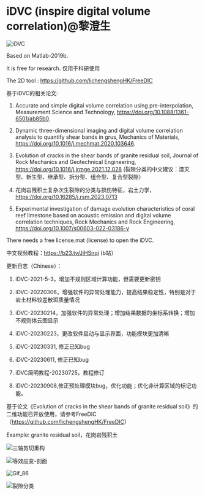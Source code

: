 # iDVC (inspire digital volume correlation)@黎澄生

![iDVC](https://github.com/lichengshengHK/iDVC/assets/47877456/3c0b58b6-100f-4a8b-82e2-875b209a0bd6)

Based on Matlab-2019b.

It is free for research. 仅用于科研使用

The 2D tool : https://github.com/lichengshengHK/FreeDIC

基于iDVC的相关论文:

1. Accurate and simple digital volume correlation using pre-interpolation, Measurement Science and Technology, https://doi.org/10.1088/1361-6501/ab85b0.
   
2. Dynamic three-dimensional imaging and digital volume correlation analysis to quantify shear bands in grus, Mechanics of Materials, https://doi.org/10.1016/j.mechmat.2020.103646.
   
3. Evolution of cracks in the shear bands of granite residual soil, Journal of Rock Mechanics and Geotechnical Engineering, https://doi.org/10.1016/j.jrmge.2021.12.028 (裂隙分类的中文建议：湮灭型、新生型、继承型、拆分型、组合型、复合型裂隙）

4. 花岗岩残积土复杂次生裂隙的分类与损伤特征，岩土力学，https://doi.org/10.16285/j.rsm.2023.0713

5. Experimental investigation of damage evolution characteristics of coral reef limestone based on acoustic emission and digital volume correlation techniques, Rock Mechanics and Rock Engineering, https://doi.org/10.1007/s00603-022-03186-y


There needs a free license.mat (license) to open the iDVC.

中文视频教程：https://b23.tv/JiHSnqi (b站）

更新日志（Chinese）：

1. iDVC-2021-5-3，增加不规则区域计算功能，但需要更新密钥

2. iDVC-20220306，增强软件的异常处理能力，提高结果稳定性，特别是对于岩土材料较差散斑质量情况

3. iDVC-20230214，加强软件的异常处理；增加结果数据的坐标系转换；增加不规则体云图显示

4. iDVC-20230223，更改软件启动与显示界面，功能模块更加清晰

5. iDVC-20230331, 修正已知bug

6. iDVC-20230611, 修正已知bug

7. iDVC简明教程-20230725，教程修订

8. iDVC-20230908,修正预处理模块bug，优化功能；优化非计算区域的标记功能。

基于论文《Evolution of cracks in the shear bands of granite residual soil》的二维功能已开放使用，请参考FreeDIC（https://github.com/lichengshengHK/FreeDIC)

Example: granite residual soil，花岗岩残积土

![三轴剪切重构](https://user-images.githubusercontent.com/47877456/160394417-a98031dc-8157-4d32-b3b2-cccef7704d2a.gif)

![等效应变-剖面](https://user-images.githubusercontent.com/47877456/160393878-903c0703-88a5-4df1-bcc9-16adf88e7f6d.gif)

![Gif_86](https://user-images.githubusercontent.com/47877456/220809748-63c34d92-e65c-4154-9a5e-78269f1e67d5.gif)

![裂隙分类](https://github.com/lichengshengHK/iDVC/assets/47877456/ac0ec53f-6b7c-47d8-9259-525905e5e595)

